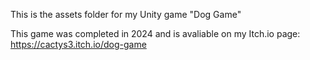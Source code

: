 This is the assets folder for my Unity game "Dog Game"

This game was completed in 2024 and is avaliable on my Itch.io page: https://cactys3.itch.io/dog-game

